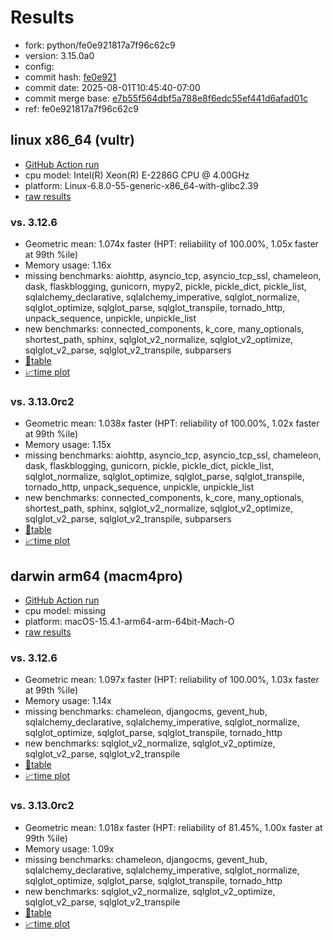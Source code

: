 # Results

- fork: python/fe0e921817a7f96c62c9
- version: 3.15.0a0
- config: 
- commit hash: [fe0e921](https://github.com/python/cpython/commit/fe0e921)
- commit date: 2025-08-01T10:45:40-07:00
- commit merge base: [e7b55f564dbf5a788e8f6edc55ef441d6afad01c](https://github.com/python/cpython/commit/e7b55f564dbf5a788e8f6edc55ef441d6afad01c)
- ref: fe0e921817a7f96c62c9

## linux x86_64 (vultr)

- [GitHub Action run](https://github.com/facebookexperimental/free-threading-benchmarking/actions/runs/16687814496)
- cpu model: Intel(R) Xeon(R) E-2286G CPU @ 4.00GHz
- platform: Linux-6.8.0-55-generic-x86_64-with-glibc2.39
- [raw results](bm-20250801-vultr-x86_64-python-fe0e921817a7f96c62c9-3.15.0a0-fe0e921.json)

### vs. 3.12.6

- Geometric mean: 1.074x faster (HPT: reliability of 100.00%, 1.05x faster at 99th %ile)
- Memory usage: 1.16x
- missing benchmarks: aiohttp, asyncio_tcp, asyncio_tcp_ssl, chameleon, dask, flaskblogging, gunicorn, mypy2, pickle, pickle_dict, pickle_list, sqlalchemy_declarative, sqlalchemy_imperative, sqlglot_normalize, sqlglot_optimize, sqlglot_parse, sqlglot_transpile, tornado_http, unpack_sequence, unpickle, unpickle_list
- new benchmarks: connected_components, k_core, many_optionals, shortest_path, sphinx, sqlglot_v2_normalize, sqlglot_v2_optimize, sqlglot_v2_parse, sqlglot_v2_transpile, subparsers
- [📄table](bm-20250801-vultr-x86_64-python-fe0e921817a7f96c62c9-3.15.0a0-fe0e921-vs-3.12.6.md)
- [📈time plot](bm-20250801-vultr-x86_64-python-fe0e921817a7f96c62c9-3.15.0a0-fe0e921-vs-3.12.6.svg)

### vs. 3.13.0rc2

- Geometric mean: 1.038x faster (HPT: reliability of 100.00%, 1.02x faster at 99th %ile)
- Memory usage: 1.15x
- missing benchmarks: aiohttp, asyncio_tcp, asyncio_tcp_ssl, chameleon, dask, flaskblogging, gunicorn, pickle, pickle_dict, pickle_list, sqlglot_normalize, sqlglot_optimize, sqlglot_parse, sqlglot_transpile, tornado_http, unpack_sequence, unpickle, unpickle_list
- new benchmarks: connected_components, k_core, many_optionals, shortest_path, sphinx, sqlglot_v2_normalize, sqlglot_v2_optimize, sqlglot_v2_parse, sqlglot_v2_transpile, subparsers
- [📄table](bm-20250801-vultr-x86_64-python-fe0e921817a7f96c62c9-3.15.0a0-fe0e921-vs-3.13.0rc2.md)
- [📈time plot](bm-20250801-vultr-x86_64-python-fe0e921817a7f96c62c9-3.15.0a0-fe0e921-vs-3.13.0rc2.svg)

## darwin arm64 (macm4pro)

- [GitHub Action run](https://github.com/facebookexperimental/free-threading-benchmarking/actions/runs/16687814496)
- cpu model: missing
- platform: macOS-15.4.1-arm64-arm-64bit-Mach-O
- [raw results](bm-20250801-macm4pro-arm64-python-fe0e921817a7f96c62c9-3.15.0a0-fe0e921.json)

### vs. 3.12.6

- Geometric mean: 1.097x faster (HPT: reliability of 100.00%, 1.03x faster at 99th %ile)
- Memory usage: 1.14x
- missing benchmarks: chameleon, djangocms, gevent_hub, sqlalchemy_declarative, sqlalchemy_imperative, sqlglot_normalize, sqlglot_optimize, sqlglot_parse, sqlglot_transpile, tornado_http
- new benchmarks: sqlglot_v2_normalize, sqlglot_v2_optimize, sqlglot_v2_parse, sqlglot_v2_transpile
- [📄table](bm-20250801-macm4pro-arm64-python-fe0e921817a7f96c62c9-3.15.0a0-fe0e921-vs-3.12.6.md)
- [📈time plot](bm-20250801-macm4pro-arm64-python-fe0e921817a7f96c62c9-3.15.0a0-fe0e921-vs-3.12.6.svg)

### vs. 3.13.0rc2

- Geometric mean: 1.018x faster (HPT: reliability of 81.45%, 1.00x faster at 99th %ile)
- Memory usage: 1.09x
- missing benchmarks: chameleon, djangocms, gevent_hub, sqlalchemy_declarative, sqlalchemy_imperative, sqlglot_normalize, sqlglot_optimize, sqlglot_parse, sqlglot_transpile, tornado_http
- new benchmarks: sqlglot_v2_normalize, sqlglot_v2_optimize, sqlglot_v2_parse, sqlglot_v2_transpile
- [📄table](bm-20250801-macm4pro-arm64-python-fe0e921817a7f96c62c9-3.15.0a0-fe0e921-vs-3.13.0rc2.md)
- [📈time plot](bm-20250801-macm4pro-arm64-python-fe0e921817a7f96c62c9-3.15.0a0-fe0e921-vs-3.13.0rc2.svg)

